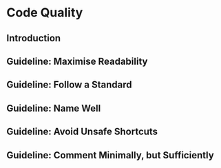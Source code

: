 <link rel="stylesheet" href="{{baseUrl}}/css/textbook.css">

<div class="website-content">

# Code Quality

## Introduction
<panel header="================================================================"
    type="seamless" alt="introduction">
  <include src="introduction/index.md#main" />
</panel>

## Guideline: Maximise Readability
<panel header="================================================================"
    type="seamless" alt="maximise readability">
  <include src="maximiseReadability/index.md#main" />
</panel>

## Guideline: Follow a Standard
<panel header="================================================================"
    type="seamless" alt="follow standard">
  <include src="followStandard/index.md#main" />
</panel>

## Guideline: Name Well
<panel header="================================================================"
    type="seamless" alt="name well">
  <include src="nameWell/index.md#main" />
</panel>

## Guideline: Avoid Unsafe Shortcuts
<panel header="================================================================"
    type="seamless" alt="avoid shortcuts">
  <include src="avoidShortcuts/index.md#main" />
</panel>

## Guideline: Comment Minimally, but Sufficiently
<panel header="================================================================"
    type="seamless" alt="comment minimally">
  <include src="commentMinimally/index.md#main" />
</panel>

</div>
